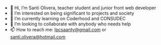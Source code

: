 - 👋 Hi, I’m Santi Olivera, teacher student and junior front web developer
- 👀 I’m interested on being significant to projects and society
- 🌱 I’m currently learning on Coderhood and CONSUDEC
- 💞️ I’m looking to collaborate with anybody who needs help
- 📫 How to reach me: lpcsaanty@gmail.com or santi.olivera@hotmail.com
